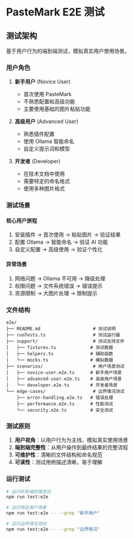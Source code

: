 # PasteMark E2E 测试

## 测试架构

基于用户行为的端到端测试，模拟真实用户使用场景。

### 用户角色

1. **新手用户** (Novice User)
   - 首次使用 PasteMark
   - 不熟悉配置和高级功能
   - 主要使用基础的图片粘贴功能

2. **高级用户** (Advanced User)
   - 熟悉插件配置
   - 使用 Ollama 智能命名
   - 自定义提示词和模型

3. **开发者** (Developer)
   - 在技术文档中使用
   - 需要特定的命名格式
   - 使用多种图片格式

### 测试场景

#### 核心用户旅程
1. 安装插件 → 首次使用 → 粘贴图片 → 验证结果
2. 配置 Ollama → 智能命名 → 验证 AI 功能
3. 自定义配置 → 高级使用 → 验证个性化

#### 异常场景
1. 网络问题 → Ollama 不可用 → 降级处理
2. 权限问题 → 文件系统错误 → 错误提示
3. 资源限制 → 大图片处理 → 限制提示

### 文件结构

```
e2e/
├── README.md                    # 测试说明
├── runTests.ts                  # 测试运行器
├── support/                     # 测试支持文件
│   ├── fixtures.ts             # 测试数据
│   ├── helpers.ts              # 辅助函数
│   └── mocks.ts                # 模拟数据
├── scenarios/                   # 用户场景测试
│   ├── novice-user.e2e.ts      # 新手用户场景
│   ├── advanced-user.e2e.ts    # 高级用户场景
│   └── developer.e2e.ts        # 开发者场景
└── edge-cases/                  # 边界情况测试
    ├── error-handling.e2e.ts   # 错误处理
    ├── performance.e2e.ts      # 性能测试
    └── security.e2e.ts         # 安全测试
```

### 测试原则

1. **用户视角**：以用户行为为主线，模拟真实使用场景
2. **端到端完整性**：从用户操作到最终结果的完整流程
3. **可维护性**：清晰的文件结构和命名规范
4. **可读性**：测试用例描述清晰，易于理解

### 运行测试

```bash
# 运行所有端到端测试
npm run test:e2e

# 运行特定用户场景
npm run test:e2e -- --grep "新手用户"

# 运行边界情况测试
npm run test:e2e -- --grep "边界情况"
```